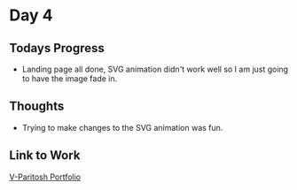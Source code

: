 # Day 4

## Todays Progress
- Landing page all done, SVG animation didn't work well so I am just going to have the image fade in.

## Thoughts
- Trying to make changes to the SVG animation was fun.

## Link to Work
[V-Paritosh Portfolio](https://github.com/V-Paritosh/V-Paritosh.github.io)